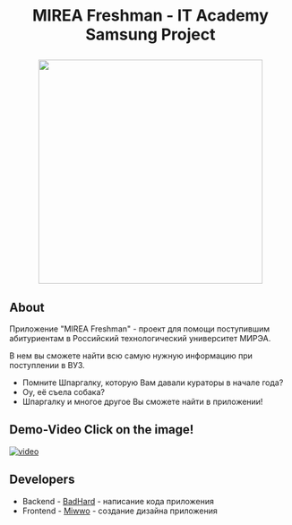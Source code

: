 # <p align="center"> MIREA Freshman - IT Academy Samsung Project </p>


<p align="center">
      <img src="https://images-ext-1.discordapp.net/external/3SR_ZIE2FatD54h3S9q97Fi9tJJ9etw50hqt5OPPRfg/https/i.ibb.co/P5BkBnM/80px-mirea-logooo.png" width="400">
</p>

## About

Приложение "MIREA Freshman" - проект для помощи поступившим абитуриентам в Российский технологический университет МИРЭА.

В нем вы сможете найти всю самую нужную информацию при поступлении в ВУЗ. 
- Помните Шпаргалку, которую Вам давали кураторы в начале года? 
- Оу, её съела собака?
- Шпаргалку и многое другое Вы сможете найти в приложении!

## Demo-Video Click on the image!
[![video](https://images-ext-1.discordapp.net/external/GfQOiONGyYkYrdYK5uQ9xqP6rNtAu0aAisCkfpi9n4M/https/i.ibb.co/87GzQzm/image.png?width=1058&height=595)](https://www.youtube.com/watch?v=sk86cUxnSU0&ab_channel=%D0%90%D0%BD%D0%B4%D1%80%D0%B5%D0%B9%D0%9A%D1%83%D0%B7%D0%BD%D0%B5%D1%86%D0%BE%D0%B2)

## Developers

- Backend - [BadHard](https://github.com/BadHard101) - написание кода приложения
- Frontend - [Miwwo](https://github.com/miwwo) - создание дизайна приложения
